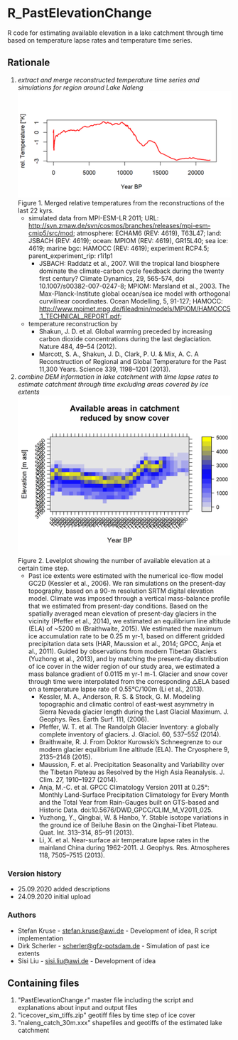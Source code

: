 # R_PastElevationChange
R code for estimating available elevation in a lake catchment through time based on temperature lapse rates and temperature time series.

## Rationale
1. *extract and merge reconstructed temperature time series and simulations for region around Lake Naleng*
![Temperature through time](https://github.com/StefanKruse/R_PastElevationChange/blob/master/temperatures_paleo_merged.png)
Figure 1. Merged relative temperatures from the reconstructions of the last 22 kyrs.
	- simulated data from MPI-ESM-LR 2011; URL: http://svn.zmaw.de/svn/cosmos/branches/releases/mpi-esm-cmip5/src/mod; atmosphere: ECHAM6 (REV: 4619), T63L47; land: JSBACH (REV: 4619); ocean: MPIOM (REV: 4619), GR15L40; sea ice: 4619; marine bgc: HAMOCC (REV: 4619); experiment RCP4.5; parent_experiment_rip: r1i1p1
		- JSBACH: Raddatz et al., 2007. Will the tropical land biosphere dominate the climate-carbon cycle feedback during the twenty first century? Climate Dynamics, 29, 565-574, doi 10.1007/s00382-007-0247-8;  MPIOM: Marsland et al., 2003. The Max-Planck-Institute global ocean/sea ice model with orthogonal curvilinear coordinates. Ocean Modelling, 5, 91-127;  HAMOCC: http://www.mpimet.mpg.de/fileadmin/models/MPIOM/HAMOCC5.1_TECHNICAL_REPORT.pdf;
	- temperature reconstruction by
		- Shakun, J. D. et al. Global warming preceded by increasing carbon dioxide concentrations during the last deglaciation. Nature 484, 49–54 (2012).
		- Marcott, S. A., Shakun, J. D., Clark, P. U. & Mix, A. C. A Reconstruction of Regional and Global Temperature for the Past 11,300 Years. Science 339, 1198–1201 (2013).
2. *combine DEM information in lake catchment with time lapse rates to estimate catchment through time excluding areas covered by ice extents*
![Levelplot showing the number of available elevation at a certain time](https://github.com/StefanKruse/R_PastElevationChange/blob/master/naleng_available_areas_in_catchment_reduced_by_snow_cover_18-0kyrsBP.naleng_catch_90m.png)
Figure 2. Levelplot showing the number of available elevation at a certain time step.
	- Past ice extents were estimated with the numerical ice-flow model GC2D (Kessler et al., 2006). We ran simulations on the present-day topography, based on a 90-m resolution SRTM digital elevation model. Climate was imposed through a vertical mass-balance profile that we estimated from present-day conditions. Based on the spatially averaged mean elevation of present-day glaciers in the vicinity (Pfeffer et al., 2014), we estimated an equilibrium line altitude (ELA) of ~5200 m (Braithwaite, 2015). We estimated the maximum ice accumulation rate to be 0.25 m yr-1, based on different gridded precipitation data sets (HAR, Maussion et al., 2014; GPCC, Anja et al., 2011). Guided by observations from modern Tibetan Glaciers (Yuzhong et al., 2013), and by matching the present-day distribution of ice cover in the wider region of our study area, we estimated a mass balance gradient of 0.0115 m yr-1 m-1. Glacier and snow cover through time were interpolated from the corresponding △ELA based on a temperature lapse rate of 0.55°C/100m (Li et al., 2013).
		- Kessler, M. A., Anderson, R. S. & Stock, G. M. Modeling topographic and climatic control of east-west asymmetry in Sierra Nevada glacier length during the Last Glacial Maximum. J. Geophys. Res. Earth Surf. 111, (2006).
		- Pfeffer, W. T. et al. The Randolph Glacier Inventory: a globally complete inventory of glaciers. J. Glaciol. 60, 537–552 (2014).
		- Braithwaite, R. J. From Doktor Kurowski’s Schneegrenze to our modern glacier equilibrium line altitude (ELA). The Cryosphere 9, 2135–2148 (2015).
		- Maussion, F. et al. Precipitation Seasonality and Variability over the Tibetan Plateau as Resolved by the High Asia Reanalysis. J. Clim. 27, 1910–1927 (2014).
		- Anja, M.-C. et al. GPCC Climatology Version 2011 at 0.25°: Monthly Land-Surface Precipitation Climatology for Every Month and the Total Year from Rain-Gauges built on GTS-based and Historic Data. doi:10.5676/DWD_GPCC/CLIM_M_V2011_025.
		- Yuzhong, Y., Qingbai, W. & Hanbo, Y. Stable isotope variations in the ground ice of Beiluhe Basin on the Qinghai-Tibet Plateau. Quat. Int. 313–314, 85–91 (2013).
		- Li, X. et al. Near-surface air temperature lapse rates in the mainland China during 1962-2011. J. Geophys. Res. Atmospheres 118, 7505–7515 (2013).

### Version history
- 25.09.2020 added descriptions
- 24.09.2020 initial upload

### Authors
- Stefan Kruse - stefan.kruse@awi.de - Development of idea, R script implementation
- Dirk Scherler - scherler@gfz-potsdam.de - Simulation of past ice extents
- Sisi Liu - sisi.liu@awi.de - Development of idea

## Containing files
1. "PastElevationChange.r" master file including the script and explanations about input and output files 
2. "icecover_sim_tiffs.zip" geotiff files by time step of ice cover
3. "naleng_catch_30m.xxx" shapefiles and geotiffs of the estimated lake catchment